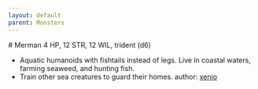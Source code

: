 ```yaml
---
layout: default
parent: Monsters
---
```

# Merman
4 HP, 12 STR, 12 WIL, trident (d6)
- Aquatic humanoids with fishtails instead of legs. Live in coastal waters, farming seaweed, and hunting fish.
- Train other sea creatures to guard their homes.
author: [xenio](https://xenioinabottle.blogspot.com)
